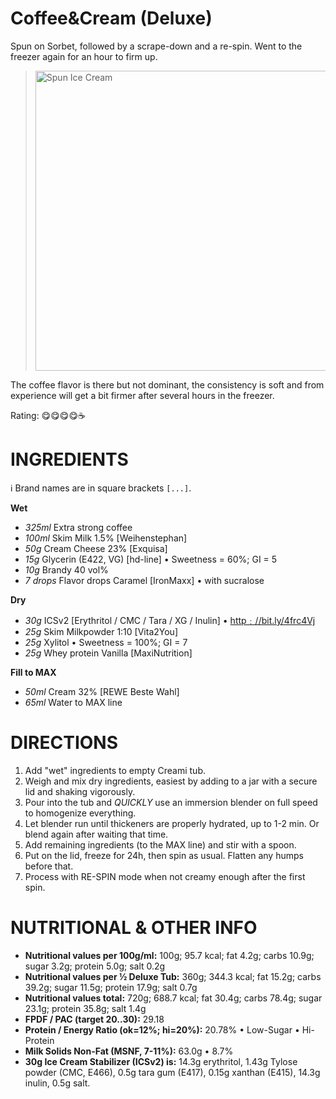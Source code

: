 # Coffee&Cream (Deluxe)

Spun on Sorbet, followed by a scrape-down and a re-spin.
Went to the freezer again for an hour to firm up.

> <img width=480 alt="Spun Ice Cream" src="https://github.com/jhermann/ice-creamery/blob/main/recipes/Coffee&Cream%20(Deluxe)/Coffee+Cream_2024-12-29.jpg?raw=true" />

The coffee flavor is there but not dominant,
the consistency is soft and from experience will get a bit firmer after several hours in the freezer.

Rating: 😋😋😋😋☕

# INGREDIENTS

ℹ️ Brand names are in square brackets `[...]`.

**Wet**

  - _325ml_ Extra strong coffee
  - _100ml_ Skim Milk 1.5% [Weihenstephan]
  - _50g_ Cream Cheese 23% [Exquisa]
  - _15g_ Glycerin (E422, VG) [hd-line] • Sweetness = 60%; GI = 5
  - _10g_ Brandy 40 vol%
  - _7 drops_ Flavor drops Caramel [IronMaxx] • with sucralose

**Dry**

  - _30g_ ICSv2 [Erythritol / CMC / Tara / XG / Inulin] • [http﹕//bit.ly/4frc4Vj](https://github.com/jhermann/ice-creamery/tree/main/recipes/Ice%20Cream%20Stabilizer%20%28ICS%29)
  - _25g_ Skim Milkpowder 1:10 [Vita2You]
  - _25g_ Xylitol • Sweetness = 100%; GI = 7
  - _25g_ Whey protein Vanilla [MaxiNutrition]

**Fill to MAX**

  - _50ml_ Cream 32% [REWE Beste Wahl]
  - _65ml_ Water to MAX line

# DIRECTIONS

 1. Add "wet" ingredients to empty Creami tub.
 1. Weigh and mix dry ingredients, easiest by adding to a jar with a secure lid and shaking vigorously.
 1. Pour into the tub and *QUICKLY* use an immersion blender on full speed to homogenize everything.
 1. Let blender run until thickeners are properly hydrated, up to 1-2 min. Or blend again after waiting that time.
 1. Add remaining ingredients (to the MAX line) and stir with a spoon.
 1. Put on the lid, freeze for 24h, then spin as usual. Flatten any humps before that.
 1. Process with RE-SPIN mode when not creamy enough after the first spin.

# NUTRITIONAL & OTHER INFO
- **Nutritional values per 100g/ml:** 100g; 95.7 kcal; fat 4.2g; carbs 10.9g; sugar 3.2g; protein 5.0g; salt 0.2g
- **Nutritional values per ½ Deluxe Tub:** 360g; 344.3 kcal; fat 15.2g; carbs 39.2g; sugar 11.5g; protein 17.9g; salt 0.7g
- **Nutritional values total:** 720g; 688.7 kcal; fat 30.4g; carbs 78.4g; sugar 23.1g; protein 35.8g; salt 1.4g
- **FPDF / PAC (target 20..30):** 29.18
- **Protein / Energy Ratio (ok=12%; hi=20%):** 20.78% • Low-Sugar • Hi-Protein
- **Milk Solids Non-Fat (MSNF, 7-11%):** 63.0g • 8.7%
- **30g Ice Cream Stabilizer (ICSv2) is:** 14.3g erythritol, 1.43g Tylose powder (CMC, E466), 
0.5g tara gum (E417), 0.15g xanthan (E415),
14.3g inulin, 0.5g salt.
